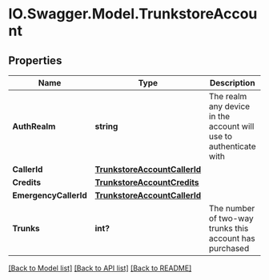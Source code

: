 # IO.Swagger.Model.TrunkstoreAccount
## Properties

Name | Type | Description | Notes
------------ | ------------- | ------------- | -------------
**AuthRealm** | **string** | The realm any device in the account will use to authenticate with | 
**CallerId** | [**TrunkstoreAccountCallerId**](TrunkstoreAccountCallerId.md) |  | [optional] 
**Credits** | [**TrunkstoreAccountCredits**](TrunkstoreAccountCredits.md) |  | 
**EmergencyCallerId** | [**TrunkstoreAccountCallerId**](TrunkstoreAccountCallerId.md) |  | [optional] 
**Trunks** | **int?** | The number of two-way trunks this account has purchased | 

[[Back to Model list]](../README.md#documentation-for-models) [[Back to API list]](../README.md#documentation-for-api-endpoints) [[Back to README]](../README.md)

